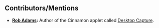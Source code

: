 ## Contributors/Mentions

- **[Rob Adams](https://github.com/rjanja):** Author of the Cinnamon applet called [Desktop Capture](https://github.com/rjanja/desktop-capture).
